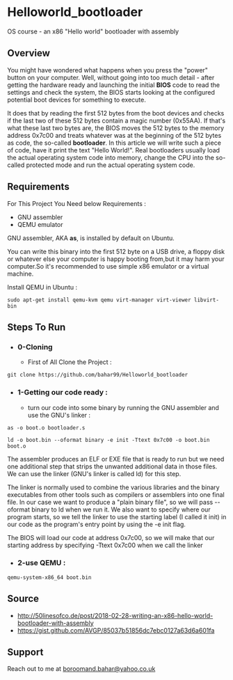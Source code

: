 # Helloworld_bootloader
OS course - an x86 "Hello world" bootloader with assembly

## Overview
You might have wondered what happens when you press the "power" button on your computer. Well, without going into too much detail - after getting the hardware ready and launching the initial **BIOS** code to read the settings and check the system, the BIOS starts looking at the configured potential boot devices for something to execute.

It does that by reading the first 512 bytes from the boot devices and checks if the last two of these 512 bytes contain a magic number (0x55AA). If that's what these last two bytes are, the BIOS moves the 512 bytes to the memory address 0x7c00 and treats whatever was at the beginning of the 512 bytes as code, the so-called **bootloader**. In this article we will write such a piece of code, have it print the text "Hello World!".
Real bootloaders usually load the actual operating system code into memory, change the CPU into the so-called protected mode and run the actual operating system code.

## Requirements
For This Project You Need below Requirements :

 - GNU assembler 
 - QEMU emulator

GNU assembler, AKA **as**, is installed by default on Ubuntu.
 
You can write this binary into the first 512 byte on a USB drive, a floppy disk or whatever else your computer is happy booting from,but it may harm your computer.So it's recommended to use simple x86 emulator or a virtual machine.

Install QEMU in Ubuntu :
```
sudo apt-get install qemu-kvm qemu virt-manager virt-viewer libvirt-bin
```

## Steps To Run 
  * ### 0-Cloning
    + First of All Clone the Project : 

 ```
 git clone https://github.com/bahar99/Helloworld_bootloader
  ```

  * ### 1-Getting our code ready : 
    + turn our code into some binary by running the GNU assembler and use the GNU's linker :
  
 ```
 as -o boot.o bootloader.s
 ```
  ```
ld -o boot.bin --oformat binary -e init -Ttext 0x7c00 -o boot.bin boot.o
 ```

The assembler produces an ELF or EXE file that is ready to run but we need one additional step that strips the unwanted additional data in those files. We can use the linker (GNU's linker is called ld) for this step.

The linker is normally used to combine the various libraries and the binary executables from other tools such as compilers or assemblers into one final file. In our case we want to produce a "plain binary file", so we will pass --oformat binary to ld when we run it. We also want to specify where our program starts, so we tell the linker to use the starting label (I called it init) in our code as the program's entry point by using the -e init flag.

 The BIOS will load our code at address 0x7c00, so we will make that our starting address by specifying -Ttext 0x7c00 when we call the linker

  * ### 2-use QEMU :
  
   ```
qemu-system-x86_64 boot.bin
 ```
 
## Source
  * http://50linesofco.de/post/2018-02-28-writing-an-x86-hello-world-bootloader-with-assembly
  * https://gist.github.com/AVGP/85037b51856dc7ebc0127a63d6a601fa
  
## Support
Reach out to me at boroomand.bahar@yahoo.co.uk

